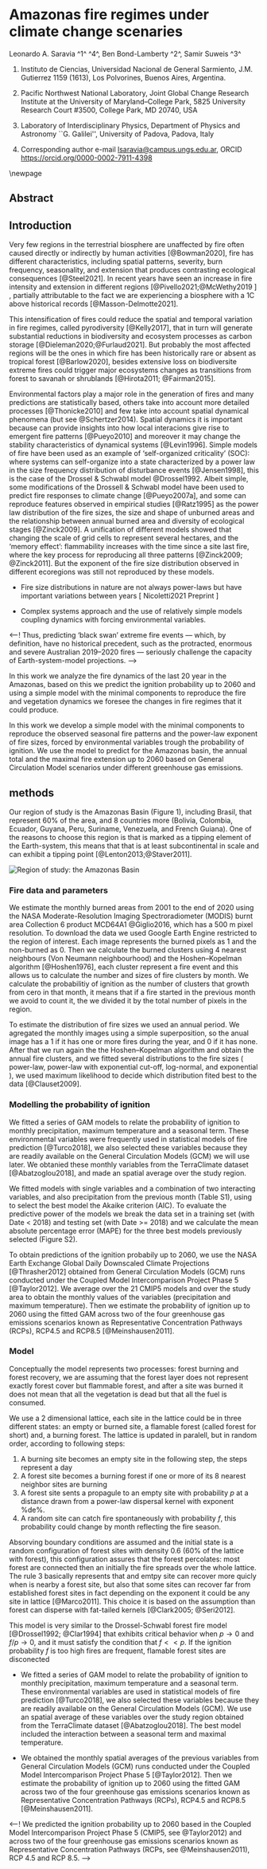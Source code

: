 # Amazonas fire regimes under climate change scenaries

Leonardo A. Saravia ^1^ ^4^, Ben Bond-Lamberty ^2^, Samir Suweis ^3^

1. Instituto de Ciencias, Universidad Nacional de General Sarmiento, J.M. Gutierrez 1159 (1613), Los Polvorines, Buenos Aires, Argentina.

2. Pacific Northwest National Laboratory, Joint Global Change Research Institute at the University
of Maryland–College Park, 5825 University Research Court #3500, College Park, MD 20740, USA 

3. Laboratory of Interdisciplinary Physics, Department of Physics and Astronomy ``G. Galilei'', University of Padova, Padova, Italy

4. Corresponding author e-mail lsaravia@campus.ungs.edu.ar, ORCID https://orcid.org/0000-0002-7911-4398


\newpage


## Abstract 




## Introduction

Very few regions in the terrestrial biosphere are unaffected by fire often caused directly or indirectly by human activities [@Bowman2020], fire has different characteristics, including spatial patterns, severity, burn frequency, seasonality, and extension that produces contrasting ecological consequences [@Steel2021].
In recent years have seen an increase in fire intensity and extension in different regions [@Pivello2021;@McWethy2019 ] <!-- this ref is only about USA -->, partially attributable to the fact we are experiencing a biosphere with a 1C above historical records [@Masson-Delmotte2021].    

This intensification of fires could reduce the spatial and temporal variation in fire regimes, called pyrodiversity [@Kelly2017], that in turn will generate substantial reductions in biodiversity and ecosystem processes as carbon storage [@Dieleman2020;@Furlaud2021]. But probably the most affected regions will be the ones in which fire has been historically rare or absent as tropical forest [@Barlow2020], besides extensive loss on biodiversite extreme fires could trigger major ecosystems changes as transitions from forest to savanah or shrublands [@Hirota2011; @Fairman2015]. 

Environmental factors play a major role in the generation of fires and many predictions are statistically based, others take into account more detailed processes [@Thonicke2010] and few take into account spatial dynamical phenomena (but see @Schertzer2014). Spatial dynamics it is important because can provide insights into how local interacions give rise to emergent fire patterns [@Pueyo2010] and moreover it may change the stability characteristics of dynamical systems [@Levin1996].
Simple models of fire have been used as an example of ‘self-organized criticality’ (SOC): where systems can self-organize into a state characterized by a power law in the size frequency distribution of disturbance events [@Jensen1998], this is the case of the Drossel & Schwabl model @Drossel1992. Albeit simple, some modifications of the Drossell & Schwabl model have been used to predict fire responses to climate change [@Pueyo2007a], and some can reproduce features observed in empirical studies [@Ratz1995] as the power law distribution of the fire sizes, the size and shape of unburned areas and the relationship between annual burned area and diversity of ecological stages [@Zinck2009]. A unification of different models showed that changing the scale of grid cells to represent several hectares, and the ‘memory effect’: flammability increases with the time since a site last fire, where the key process for reproducing all three patterns [@Zinck2009; @Zinck2011]. But the exponent of the fire size distribution observed in different ecoregions was still not reproduced by these models. 

* Fire size distributions in nature are not always power-laws but have important variations between years [ Nicoletti2021 Preprint ] 

* Complex systems approach and the use of relatively simple models coupling dynamics with forcing environmental variables.


<--! Thus, predicting ‘black swan’ extreme fire events — which, by definition, have no historical precedent, such as the protracted, enormous and severe Australian 2019–2020 fires — seriously challenge the capacity of Earth-system-model projections. -->

In this work we analyze the fire dynamics of the last 20 year in the Amazonas, based on this we predict the ignition probability up to 2060 and using a simple model with the minimal components to reproduce the fire and vegetation dynamics we foresee the changes in fire regimes that it could produce. 


In this work we develop a simple model with the minimal components to reproduce the observed seasonal fire patterns and the power-law exponent of fire sizes, forced by environmental variables trough the probability of ignition. We use the model to predict for the Amazonas basin, the annual total and the maximal fire extension up to 2060 based on General Circulation Model scenarios under different greenhouse gas emissions.


## methods 


Our region of study is the Amazonas Basin (Figure 1), including Brasil, that represent 60% of the area, and 8 countries more (Bolivia, Colombia, Ecuador, Guyana, Peru, Suriname, Venezuela, and French Guiana). One of the reasons to choose this region is that is marked as a tipping element of the Earth-system, this means that that is at least subcontinental in scale and can exhibit a tipping point [@Lenton2013;@Staver2011]. 

![Region of study: the Amazonas Basin](figure/AmazonasRegion.png)

### Fire data and parameters

We estimate the monthly burned areas from 2001 to the end of 2020 using the NASA Moderate-Resolution Imaging Spectroradiometer (MODIS) burnt area Collection 6 product MCD64A1 @Giglio2016, which has a 500 m pixel resolution. To download the data we used Google Earth Engine restricted to the region of interest. Each image represents the burned pixels as 1 and the non-burned as 0. Then we calculate the burned clusters using 4 nearest neighbours (Von Neumann neighbourhood) and the Hoshen–Kopelman algorithm [@Hoshen1976], each cluster represent a fire event and this allows us to calculate the number and sizes of fire clusters by month. We calculate the probabilitiy of ignition as the number of clusters that growth from cero in that month, it means that if a fire started in the previous month we avoid to count it, the we divided it by the total number of pixels in the region.

To estimate the distribution of fire sizes we used an annual period. We agregated the monthly images using a simple superposition, so the anual image has a 1 if it has one or more fires during the year, and 0 if it has none. After that we run again the the Hoshen–Kopelman algorithm and obtain the annual fire clusters, and we fitted several distributions to the fire sizes ( power-law, power-law with exponential cut-off, log-normal, and exponential ), we used maximum likelihood to decide which distribution fited best to the data [@Clauset2009]. 

### Modelling the probability of ignition

We fitted a series of GAM models to relate the probability of ignition to monthly precipitation, maximum temperature and a seasonal term. These environmental variables were frequently used in statistical models of fire prediction [@Turco2018], we also selected these variables because they are readily available on the General Circulation Models (GCM) we will use later. We obtanied these monthly variables from the TerraClimate dataset [@Abatzoglou2018], and made an spatial average over the study region.

We fitted models with single variables and a combination of two interacting variables, and also precipitation from the previous month  (Table S1), using to select the best model the Akaike criterion (AIC). To evaluate the predictive power of the models we break the data set in a training set (with Date < 2018) and testing set (with Date >= 2018) and we calculate the mean absolute percentage error (MAPE) for the three best models previously selected (Figure S2). 


To obtain predictions of the ignition probabily up to 2060, we use the NASA Earth Exchange Global Daily Downscaled Climate Projections [@Thrasher2012] obtained from General Circulation Models (GCM) runs conducted under the Coupled Model Intercomparison Project Phase 5 [@Taylor2012]. We average over the 21 CMIP5 models and over the study area to obtain the monthly values of the variables (precipitation and maximum temperature). Then we estimate the probability of ignition up to 2060 using the fitted GAM across two of the four greenhouse gas emissions scenarios known as Representative Concentration Pathways (RCPs), RCP4.5 and RCP8.5 [@Meinshausen2011]. 


### Model

Conceptually the model represents two processes: forest burning and forest recovery,  we are assuming that the forest layer does not represent exactly forest cover but flammable forest, and after a site was burned it does not mean that all the vegetation is dead but that all the fuel is consumed.  

We use a 2 dimensional lattice, each site in the lattice could be in three different states: an empty or burned site, a flamable forest (called forest for short) and, a burning forest. The lattice is updated in paralell, but in random order, according to following steps: 

1. A burning site becomes an empty site in the following step, the steps represent a day
2. A forest site becomes a burning forest if one or more of its 8 nearest neighbor sites are burning
3. A forest site sents a propagule to an empty site with probability $p$ at a distance drawn from a power-law dispersal kernel with exponent %de%.  
4. A random site can catch fire spontaneously with probability $f$, this probability could change by month reflecting the fire season.

Absorving boundary conditions are assumed and the initial state is a random configuration of forest sites with density 0.6 (60% of the lattice with forest), this configuration assures that the forest percolates: most forest are connected then an initially the fire spreads over the whole lattice. The rule 3 basically represents that and emtpy site can recover more quicly when is nearby a forest site, but also that some sites can recover far from established forest sites in fact depending on the exponent it could be any site in lattice [@Marco2011]. This choice it is based on the assumption than forest can disperse with fat-tailed kernels [@Clark2005; @Seri2012].

This model is very similar to the Drossel-Schwabl forest fire model [@Drossel1992; @Clar1994] that exhibits critical behavior when $p \to 0$ and $f/p \to 0$, and it must satisfy the condition that $f << p$.  If the ignition probability $f$ is too high fires are frequent, flamable forest sites are disconected 





* We fitted a series of GAM model to relate the probability of ignition to monthly precipitation, maximum temperature and a seasonal term. These environmental variables are used in statistical models of fire prediction [@Turco2018], we also selected these variables because they are readily available on the General Circulation Models (GCM). We use an spatial average of these variables over the study region obtained from the TerraClimate dataset [@Abatzoglou2018]. The best model included the interaction between a seasonal term and maximal temperature. 

* We obtained the monthly spatial averages of the previous variables from General Circulation Models (GCM) runs conducted under the Coupled Model Intercomparison Project Phase 5 [@Taylor2012]. Then we estimate the probability of ignition up to 2060 using the fitted GAM across two of the four greenhouse gas emissions scenarios known as Representative Concentration Pathways (RCPs), RCP4.5 and RCP8.5 [@Meinshausen2011]. 

<--! We predicted the ignition probability up to 2060 based in the Coupled Model Intercomparison Project Phase 5 (CMIP5, see @Taylor2012) and across two of the four greenhouse gas emissions scenarios known as Representative Concentration Pathways (RCPs, see @Meinshausen2011), RCP 4.5 and RCP 8.5. -->



